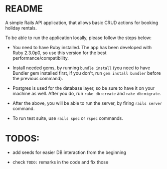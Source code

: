 # README

A simple Rails API application, that allows basic CRUD actions for booking
holiday rentals.

To be able to run the application locally, please follow the steps below:

* You need to have Ruby installed. The app has been developed with Ruby
  2.3.0p0, so use this version for the best performance/compatibility.

* Install needed gems, by running `bundle install` (you need to have Bundler gem
  installed first, if you don't, run `gem install bundler` before the previous
  command).

* Postgres is used for the database layer, so be sure to have it on your machine
  as well. After you do, run `rake db:create` and `rake db:migrate`.

* After the above, you will be able to run the server, by firing `rails server`
  command.

* To run test suite, use `rails spec` or `rspec` commands.

# TODOS:

* add seeds for easier DB interaction from the beginning

* check `TODO:` remarks in the code and fix those
